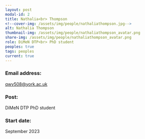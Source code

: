 ```yaml
---
layout: post
modal-id: 2
title: Nathalia<br> Thompson
<!--cover-img: /assets/img/people/nathaliathompson.jpg-->
alt: Nathalia Thompson
thumbnail-img: /assets/img/people/nathaliathompson_avatar.png
share-img: /assets/img/people/nathaliathompson_avatar.png
role: DiMeN DTP<br> PhD student
peoples: true
tags: peoples
current: true
---
```


### Email address: 

qwv508@york.ac.uk

### Post: 

DiMeN DTP PhD student

### Start date: 

September 2023   
